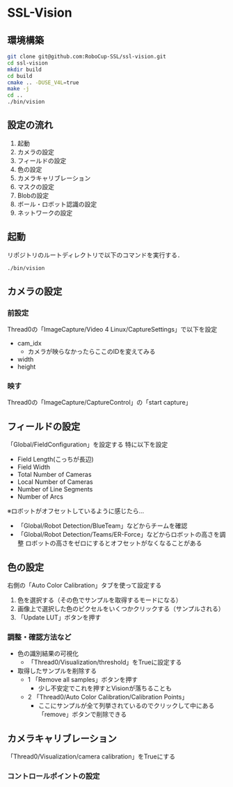 # SSL-Vision

## 環境構築

```bash
git clone git@github.com:RoboCup-SSL/ssl-vision.git
cd ssl-vision
mkdir build
cd build
cmake .. -DUSE_V4L=true
make -j
cd ..
./bin/vision
```

## 設定の流れ

1. 起動
2. カメラの設定
3. フィールドの設定
4. 色の設定
5. カメラキャリブレーション
6. マスクの設定
7. Blobの設定
8. ボール・ロボット認識の設定
9. ネットワークの設定

## 起動

リポジトリのルートディレクトリで以下のコマンドを実行する．

```bash
./bin/vision
```

## カメラの設定

### 前設定

Thread0の「ImageCapture/Video 4 Linux/CaptureSettings」で以下を設定

- cam_idx
  - カメラが映らなかったらここのIDを変えてみる
- width
- height

### 映す

Thread0の「ImageCapture/CaptureControl」の「start capture」

## フィールドの設定

「Global/FieldConfiguration」を設定する
特に以下を設定

- Field Length(こっちが長辺)
- Field Width
- Total Number of Cameras
- Local Number of Cameras
- Number of Line Segments
- Number of Arcs

※ロボットがオフセットしているように感じたら...

- 「Global/Robot Detection/BlueTeam」などからチームを確認
- 「Global/Robot Detection/Teams/ER-Force」などからロボットの高さを調整
  ロボットの高さをゼロにするとオフセットがなくなることがある

## 色の設定

右側の「Auto Color Calibration」タブを使って設定する

1. 色を選択する（その色でサンプルを取得するモードになる）
2. 画像上で選択した色のピクセルをいくつかクリックする（サンプルされる）
3. 「Update LUT」ボタンを押す

### 調整・確認方法など

- 色の識別結果の可視化
  - 「Thread0/Visualization/threshold」をTrueに設定する
- 取得したサンプルを削除する
  - 1 「Remove all samples」ボタンを押す
    - 少し不安定でこれを押すとVisionが落ちることも
  - 2 「Thread0/Auto Color Calibration/Calibration Points」
    - ここにサンプルが全て列挙されているのでクリックして中にある「remove」ボタンで削除できる

## カメラキャリブレーション

「Thread0/Visualization/camera calibration」をTrueにする

### コントロールポイントの設定

